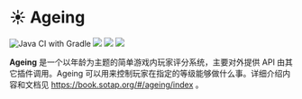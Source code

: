 # ☀ Ageing
![Java CI with Gradle](https://github.com/sotapmc/Ageing/workflows/Java%20CI%20with%20Gradle/badge.svg)
![](https://img.shields.io/badge/11-brown?logo=java)
![](https://img.shields.io/badge/poweredby-sotapmc-blue)
![](https://img.shields.io/badge/API-1.16.1--R0.1-orange)

**Ageing** 是一个以年龄为主题的简单游戏内玩家评分系统，主要对外提供 API 由其它插件调用。Ageing 可以用来控制玩家在指定的等级能够做什么事。详细介绍内容和文档见 https://book.sotap.org/#/ageing/index 。
